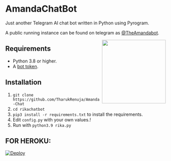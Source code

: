 # AmandaChatBot
Just another Telegram AI chat bot written in Python using Pyrogram.

A public running instance can be found on telegram as [@TheAmandabot](https://t.me/TheAmandabot).

<img src="https://telegra.ph/file/e530915f31b82f0f35c34.jpg" width="200" align="right">

## Requirements

- Python 3.8 or higher.
- A [bot token](//t.me/botfather).


## Installation

1. `git clone https://github.com/TharukRenuja/Amanda-Chat`
2. `cd rikachatbot`
3. `pip3 install -r requirements.txt` to install the requirements.
4. Edit `config.py` with your own values.!
5. Run with `python3.9 rika.py`


## FOR HEROKU:
[![Deploy](https://www.herokucdn.com/deploy/button.svg)](https://heroku.com/deploy?template=https://github.com/TharukRenuja/Amanda-Chat)
